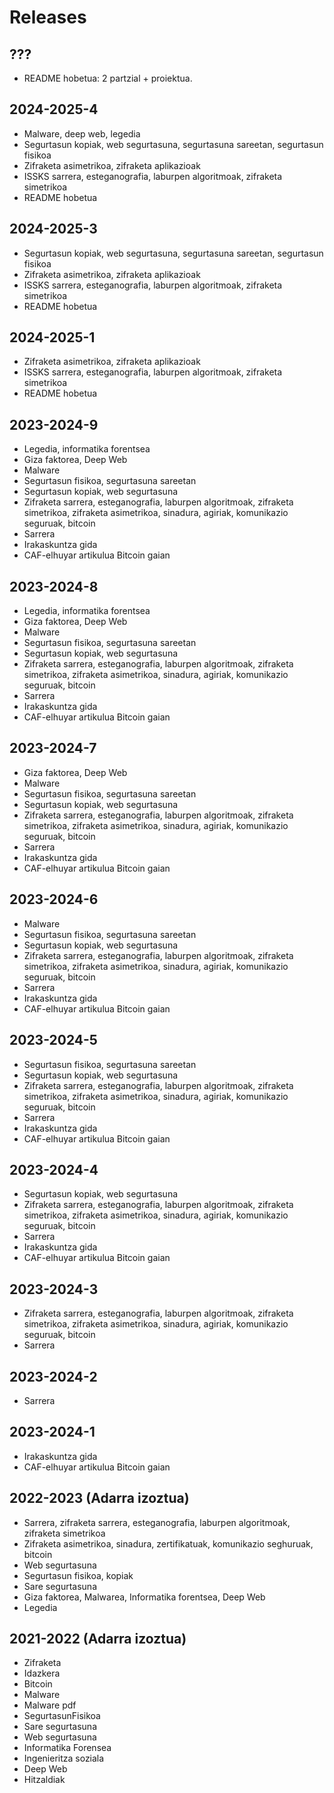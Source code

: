 # Releases

## ???

* README hobetua: 2 partzial + proiektua.

## 2024-2025-4

* Malware, deep web, legedia
* Segurtasun kopiak, web segurtasuna, segurtasuna sareetan, segurtasun fisikoa
* Zifraketa asimetrikoa, zifraketa aplikazioak
* ISSKS sarrera, esteganografia, laburpen algoritmoak, zifraketa simetrikoa
* README hobetua

## 2024-2025-3

* Segurtasun kopiak, web segurtasuna, segurtasuna sareetan, segurtasun fisikoa
* Zifraketa asimetrikoa, zifraketa aplikazioak
* ISSKS sarrera, esteganografia, laburpen algoritmoak, zifraketa simetrikoa
* README hobetua

## 2024-2025-1

* Zifraketa asimetrikoa, zifraketa aplikazioak
* ISSKS sarrera, esteganografia, laburpen algoritmoak, zifraketa simetrikoa
* README hobetua

## 2023-2024-9

* Legedia, informatika forentsea
* Giza faktorea, Deep Web
* Malware
* Segurtasun fisikoa, segurtasuna sareetan
* Segurtasun kopiak, web segurtasuna
* Zifraketa sarrera, esteganografia, laburpen algoritmoak, zifraketa simetrikoa, zifraketa asimetrikoa, sinadura, agiriak, komunikazio seguruak, bitcoin
* Sarrera
* Irakaskuntza gida
* CAF-elhuyar artikulua Bitcoin gaian

## 2023-2024-8

* Legedia, informatika forentsea
* Giza faktorea, Deep Web
* Malware
* Segurtasun fisikoa, segurtasuna sareetan
* Segurtasun kopiak, web segurtasuna
* Zifraketa sarrera, esteganografia, laburpen algoritmoak, zifraketa simetrikoa, zifraketa asimetrikoa, sinadura, agiriak, komunikazio seguruak, bitcoin
* Sarrera
* Irakaskuntza gida
* CAF-elhuyar artikulua Bitcoin gaian

## 2023-2024-7

* Giza faktorea, Deep Web
* Malware
* Segurtasun fisikoa, segurtasuna sareetan
* Segurtasun kopiak, web segurtasuna
* Zifraketa sarrera, esteganografia, laburpen algoritmoak, zifraketa simetrikoa, zifraketa asimetrikoa, sinadura, agiriak, komunikazio seguruak, bitcoin
* Sarrera
* Irakaskuntza gida
* CAF-elhuyar artikulua Bitcoin gaian

## 2023-2024-6

* Malware
* Segurtasun fisikoa, segurtasuna sareetan
* Segurtasun kopiak, web segurtasuna
* Zifraketa sarrera, esteganografia, laburpen algoritmoak, zifraketa simetrikoa, zifraketa asimetrikoa, sinadura, agiriak, komunikazio seguruak, bitcoin
* Sarrera
* Irakaskuntza gida
* CAF-elhuyar artikulua Bitcoin gaian

## 2023-2024-5

* Segurtasun fisikoa, segurtasuna sareetan
* Segurtasun kopiak, web segurtasuna
* Zifraketa sarrera, esteganografia, laburpen algoritmoak, zifraketa simetrikoa, zifraketa asimetrikoa, sinadura, agiriak, komunikazio seguruak, bitcoin
* Sarrera
* Irakaskuntza gida
* CAF-elhuyar artikulua Bitcoin gaian

## 2023-2024-4

* Segurtasun kopiak, web segurtasuna
* Zifraketa sarrera, esteganografia, laburpen algoritmoak, zifraketa simetrikoa, zifraketa asimetrikoa, sinadura, agiriak, komunikazio seguruak, bitcoin
* Sarrera
* Irakaskuntza gida
* CAF-elhuyar artikulua Bitcoin gaian

## 2023-2024-3

* Zifraketa sarrera, esteganografia, laburpen algoritmoak, zifraketa simetrikoa, zifraketa asimetrikoa, sinadura, agiriak, komunikazio seguruak, bitcoin
* Sarrera

## 2023-2024-2

* Sarrera

## 2023-2024-1

* Irakaskuntza gida
* CAF-elhuyar artikulua Bitcoin gaian

## 2022-2023 (Adarra izoztua)

* Sarrera, zifraketa sarrera, esteganografia, laburpen algoritmoak, zifraketa simetrikoa
* Zifraketa asimetrikoa, sinadura, zertifikatuak, komunikazio seghuruak, bitcoin
* Web segurtasuna
* Segurtasun fisikoa, kopiak
* Sare segurtasuna
* Giza faktorea, Malwarea, Informatika forentsea, Deep Web
* Legedia

## 2021-2022 (Adarra izoztua)

* Zifraketa
* Idazkera
* Bitcoin
* Malware
* Malware pdf
* SegurtasunFisikoa
* Sare segurtasuna
* Web segurtasuna
* Informatika Forensea
* Ingenieritza soziala
* Deep Web
* Hitzaldiak

